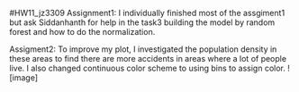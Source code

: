 #HW11_jz3309
Assignment1:
I individually finished most of the assgiment1 but ask Siddanhanth for help in the task3 building the model by random forest and how to do the normalization.

Assigment2:
To improve my plot, I investigated the population density in these areas to find there are more accidents in areas where a lot of people
live. I also changed continuous color scheme to using bins to assign color.
![image]
